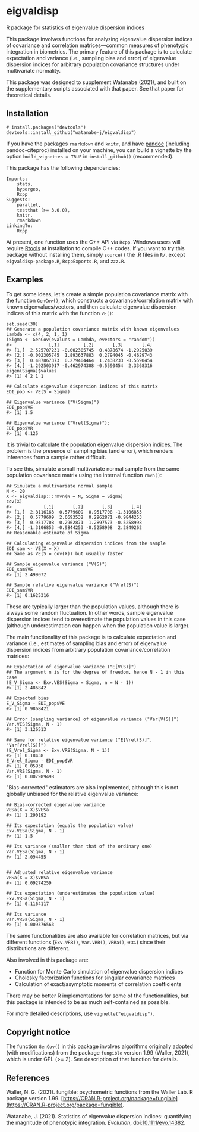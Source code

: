 # eigvaldisp
R package for statistics of eigenvalue dispersion indices

This package involves functions for analyzing eigenvalue dispersion
indices of covariance and correlation matrices&mdash;common measures
of phenotypic integration in biometrics.
The primary feature of this package is to calculate expectation and
variance (i.e., sampling bias and error) of eigenvalue dispersion indices
for arbitrary population covariance structures
under multivariate normality.

This package was designed to supplement Watanabe (2021),
and built on the supplementary scripts associated with that paper.
See that paper for theoretical details.


## Installation
```
# install.packages("devtools")
devtools::install_github("watanabe-j/eigvaldisp")
```
If you have the packages `rmarkdown` and `knitr`, and have
[pandoc](https://pandoc.org) (including pandoc-citeproc) installed
on your machine, you can build a vignette by the option
`build_vignettes = TRUE` in `install_github()` (recommended).

This package has the following dependencies:
```
Imports:
    stats,
    hypergeo,
    Rcpp
Suggests:
    parallel,
    testthat (>= 3.0.0),
    knitr,
    rmarkdown
LinkingTo:
    Rcpp
```

At present, one function uses the C++ API via `Rcpp`.
Windows users will require
[Rtools](https://cran.r-project.org/bin/windows/Rtools/)
at installation to compile C++ codes.
If you want to try this package without installing them,
simply `source()` the .R files in `R/`, except `eigvaldisp-package.R`,
`RcppExports.R`, and `zzz.R`.


## Examples

To get some ideas, let's create a simple population covariance matrix
with the function `GenCov()`, which constructs a covariance/correlation
matrix with known eigenvalues/vectors, and then calculate
eigenvalue dispersion indices of this matrix with the function `VE()`:
```
set.seed(30)
## Generate a population covariance matrix with known eigenvalues
Lambda <- c(4, 2, 1, 1)
(Sigma <- GenCov(evalues = Lambda, evectors = "random"))
#>              [,1]         [,2]       [,3]       [,4]
#> [1,]  2.525707231 -0.002305745  0.4878674 -1.2925039
#> [2,] -0.002305745  1.893637883  0.2794045 -0.4629743
#> [3,]  0.487867373  0.279404464  1.2438233 -0.5590454
#> [4,] -1.292503917 -0.462974308 -0.5590454  2.3368316
eigen(Sigma)$values
#> [1] 4 2 1 1

## Calculate eigenvalue dispersion indices of this matrix
EDI_pop <- VE(S = Sigma)

## Eigenvalue variance ("V(Sigma)")
EDI_pop$VE
#> [1] 1.5

## Eigenvalue variance ("Vrel(Sigma)"):
EDI_pop$VR
#> [1] 0.125
```

It is trivial to calculate the population eigenvalue dispersion indices.
The problem is the presence of sampling bias (and error),
which renders inferences from a sample rather difficult.

To see this, simulate a small multivariate normal sample from
the same population covariance matrix using
the internal function `rmvn()`:
```
## Simulate a multivariate normal sample
N <- 20
X <- eigvaldisp:::rmvn(N = N, Sigma = Sigma)
cov(X)
#>            [,1]       [,2]       [,3]       [,4]
#> [1,]  2.8116163  0.5779609  0.9517708 -1.3106853
#> [2,]  0.5779609  2.6693532  0.2962871 -0.9844253
#> [3,]  0.9517708  0.2962871  1.2897573 -0.5258998
#> [4,] -1.3106853 -0.9844253 -0.5258998  2.2849262
## Reasonable estimate of Sigma

## Calculating eigenvalue dispersion indices from the sample
EDI_sam <- VE(X = X)
## Same as VE(S = cov(X)) but usually faster

## Sample eigenvalue variance ("V(S)")
EDI_sam$VE
#> [1] 2.499072

## Sample relative eigenvalue variance ("Vrel(S)")
EDI_sam$VR
#> [1] 0.1625316
```

These are typically larger than the population values,
although there is always some random fluctuation. In other words,
sample eigenvalue dispersion indices tend to overestimate
the population values in this case
(although underestimation can happen when the population value is large).

The main functionality of this package is to calculate
expectation and variance (i.e., estimates of sampling bias and error)
of eigenvalue dispersion indices from arbitrary
population covariance/correlation matrices:
```
## Expectation of eigenvalue variance ("E[V(S)]")
## The argument n is for the degree of freedom, hence N - 1 in this case
(E_V_Sigma <- Exv.VES(Sigma = Sigma, n = N - 1))
#> [1] 2.486842

## Expected bias
E_V_Sigma - EDI_pop$VE
#> [1] 0.9868421

## Error (sampling variance) of eigenvalue variance ("Var[V(S)]")
Var.VES(Sigma, N - 1)
#> [1] 3.126513

## Same for relative eigenvalue variance ("E[Vrel(S)]", "Var[Vrel(S)]")
(E_Vrel_Sigma <- Exv.VRS(Sigma, N - 1))
#> [1] 0.18438
E_Vrel_Sigma - EDI_pop$VR
#> [1] 0.05938
Var.VRS(Sigma, N - 1)
#> [1] 0.007989498
```

"Bias-corrected" estimators are also implemented, although this is
not globally unbiased for the relative eigenvalue variance:
```
## Bias-corrected eigenvalue variance
VESa(X = X)$VESa
#> [1] 1.290192

## Its expectation (equals the population value)
Exv.VESa(Sigma, N - 1)
#> [1] 1.5

## Its variance (smaller than that of the ordinary one)
Var.VESa(Sigma, N - 1)
#> [1] 2.094455


## Adjusted relative eigenvalue variance
VRSa(X = X)$VRSa
#> [1] 0.09274259

## Its expectation (underestimates the population value)
Exv.VRSa(Sigma, N - 1)
#> [1] 0.1164117

## Its variance
Var.VRSa(Sigma, N - 1)
#> [1] 0.009376563
```

The same functionalities are also available for correlation matrices,
but via different functions (`Exv.VRR()`, `Var.VRR()`, `VRRa()`, etc.)
since their distributions are different.

Also involved in this package are:
- Function for Monte Carlo simulation of eigenvalue dispersion indices
- Cholesky factorization functions for singular covariance matrices
- Calculation of exact/asymptotic moments of correlation coefficients

There may be better R implementations for some of the functionalities,
but this package is intended to be as much self-contained as possible.

For more detailed descriptions, use `vignette("eigvaldisp")`.


## Copyright notice
The function `GenCov()` in this package involves algorithms originally
adopted (with modifications) from the package `fungible` version 1.99
(Waller, 2021), which is under GPL (>= 2). See description of that function for details.


## References
Waller, N. G. (2021). fungible: psychometric functions from
the Waller Lab. R package version 1.99.
[https://CRAN.R-project.org/package=fungible](https://CRAN.R-project.org/package=fungible).

Watanabe, J. (2021). Statistics of eigenvalue dispersion indices: quantifying the magnitude of phenotypic integration. *Evolution*, doi:[10.1111/evo.14382](https://doi.org/10.1111/evo.14382).
